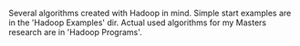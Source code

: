 Several algorithms created with Hadoop in mind.
Simple start examples are in the 'Hadoop Examples' dir.
Actual used algorithms for my Masters research are in 'Hadoop Programs'.
